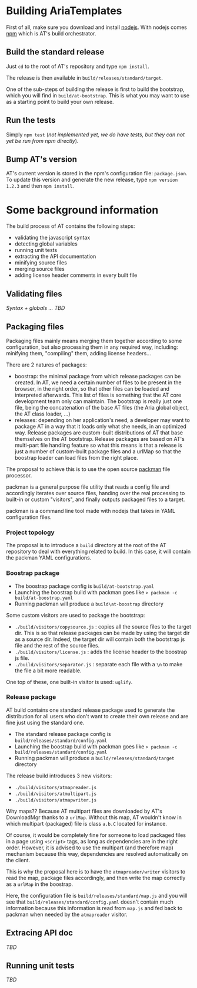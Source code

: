 # Building AriaTemplates

First of all, make sure you download and install [nodejs](http://nodejs.org/#download).
With nodejs comes [npm](http://npmjs.org/) which is AT's build orchestrator.

## Build the standard release

Just `cd` to the root of AT's repository and type `npm install`.

The release is then available in `build/releases/standard/target`.

One of the sub-steps of building the release is first to build the bootstrap, which you will find in `build/at-bootstrap`. This is what you may want to use as a starting point to build your own release.

## Run the tests

Simply `npm test` (*not implemented yet, we do have tests, but they can not yet be run from npm directly*).

## Bump AT's version

AT's current version is stored in the npm's configuration file: `package.json`. To update this version and generate the new release, type `npm version 1.2.3` and then `npm install`.

# Some background information

The build process of AT contains the following steps:

- validating the javascript syntax
- detecting global variables
- running unit tests
- extracting the API documentation
- minifying source files
- merging source files
- adding license header comments in every built file

## Validating files

*Syntax + globals ... TBD*

## Packaging files

Packaging files mainly means merging them together according to some configuration, but also processing them in any required way, including: minifying them, "compiling" them, adding license headers...

There are 2 natures of packages:

- boostrap: the minimal package from which release packages can be created. In AT, we need a certain number of files to be present in the browser, in the right order, so that other files can be loaded and interpreted afterwards. This list of files is something that the AT core development team only can maintain. The bootstrap is really just one file, being the concatenation of the base AT files (the Aria global object, the AT class loader, ...)
- releases: depending on her application's need, a developer may want to package AT in a way that it loads only what she needs, in an optimized way. Release packages are custom-built distributions of AT that base themselves on the AT bootstrap. Release packages are based on AT's multi-part file handling feature so what this means is that a release is just a number of custom-built package files and a urlMap so that the boostrap loader can load files from the right place.

The proposal to achieve this is to use the open source [packman](https://github.com/captainbrosset/packman) file processor.

packman is a general purpose file utility that reads a config file and accordingly iterates over source files, handing over the real processing to built-in or custom "visitors", and finally outputs packaged files to a target.

packman is a command line tool made with nodejs that takes in YAML configuration files.

### Project topology

The proposal is to introduce a `build` directory at the root of the AT repository to deal with everything related to build. In this case, it will contain the packman YAML configurations.

### Boostrap package

- The boostrap package config is `build/at-bootstrap.yaml`
- Launching the boostrap build with packman goes like `> packman -c build/at-boostrap.yaml`
- Running packman will produce a `build\at-boostrap` directory

Some custom visitors are used to package the bootstrap:

- `./build/visitors/copysource.js` : copies all the source files to the target dir. This is so that release packages can be made by using the target dir as a source dir. Indeed, the target dir will contain both the bootstrap js file and the rest of the source files.
- `./build/visitors/license.js` : adds the license header to the boostrap js file.
- `./build/visitors/separator.js` : separate each file with a `\n` to make the file a bit more readable.

One top of these, one built-in visitor is used: `uglify`.

### Release package

AT build contains one standard release package used to generate the distribution for all users who don't want to create their own release and are fine just using the standard one.

- The standard release package config is `build/releases/standard/config.yaml`
- Launching the boostrap build with packman goes like `> packman -c build/releases/standard/config.yaml`
- Running packman will produce a `build/releases/standard/target` directory

The release build introduces 3 new visitors:

- `./build/visitors/atmapreader.js`
- `./build/visitors/atmultipart.js`
- `./build/visitors/atmapwriter.js`

Why maps?? Because AT multipart files are downloaded by AT's DownloadMgr thanks to a `urlMap`. Without this map, AT wouldn't know in which multipart (packaged) file is class `a.b.C` located for instance.

Of course, it would be completely fine for someone to load packaged files in a page using `<script>` tags, as long as dependencies are in the right order. However, it is advised to use the multipart (and therefore map) mechanism because this way, dependencies are resolved automatically on the client.

This is why the proposal here is to have the `atmapreader/writer` visitors to read the map, package files accordingly, and then write the map correctly as a `urlMap` in the boostrap.

Here, the configuration file is `build/releases/standard/map.js` and you will see that `build/releases/standard/config.yaml` doesn't contain much information because this information is read from `map.js` and fed back to packman when needed by the `atmapreader` visitor.

## Extracing API doc

*TBD*

## Running unit tests

*TBD*